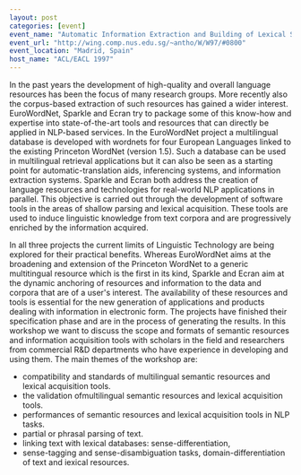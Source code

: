 ```yaml
---
layout: post
categories: [event]
event_name: "Automatic Information Extraction and Building of Lexical Semantic Resources for NLP Applications"
event_url: "http://wing.comp.nus.edu.sg/~antho/W/W97/#0800"
event_location: "Madrid, Spain"
host_name: "ACL/EACL 1997"
---
```

In the past years the development of high-quality and overall language resources has been the focus of many research groups. More recently also the corpus-based extraction of such resources has gained a wider interest. EuroWordNet, Sparkle and Ecran try to package some of this know-how and expertise into state-of-the-art tools and resources that can directly be applied in NLP-based services. In the EuroWordNet project a multilingual database is developed with wordnets for four European Languages linked to the existing Princeton WordNet (version 1.5). Such a database can be used in multilingual retrieval
applications but it can also be seen as a starting point for automatic-translation aids, inferencing systems, and information extraction systems. Sparkle and Ecran both address the creation of language resources and technologies for real-world NLP applications in parallel. This objective is carried out through the development of software tools in the areas of shallow parsing and lexical acquisition. These tools are used to induce linguistic knowledge from text corpora and are progressively enriched by the information
acquired.

In all three projects the current limits of Linguistic Technology are being explored for their practical benefits. Whereas EuroWordNet aims at the broadening and extension of the Princeton WordNet to a generic multitingual resource which is the first in its kind, Sparkle and Ecran aim at the dynamic anchoring of resources and information to the data and corpora that are of a user's interest. The availability of these resources and tools is essential for the new generation of applications and products dealing with
information in electronic form. The projects have finished their specification phase and are in the process of generating the results. In this workshop we want to discuss the scope and formats of semantic resources and information acquisition tools with scholars in the field and researchers from commercial R&D departments who have experience in developing and using them. The main themes of the workshop are:
 * compatibility and standards of multilingual semantic resources and lexical acquisition tools.
 * the validation ofmultilingual semantic resources and lexical acquisition tools.
 * performances of semantic resources and lexical acquisition tools in NLP tasks.
 * partial or phrasal parsing of text.
 * linking text with lexical databases: sense-differentiation,
 * sense-tagging and sense-disambiguation tasks, domain-differentiation of text and iexical resources.